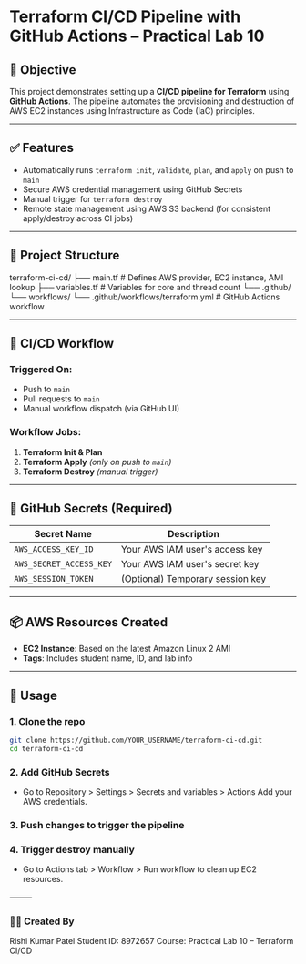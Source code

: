 # Terraform CI/CD Pipeline with GitHub Actions – Practical Lab 10

## 🎯 Objective

This project demonstrates setting up a **CI/CD pipeline for Terraform** using **GitHub Actions**. The pipeline automates the provisioning and destruction of AWS EC2 instances using Infrastructure as Code (IaC) principles.

---

## ✅ Features

- Automatically runs `terraform init`, `validate`, `plan`, and `apply` on push to `main`
- Secure AWS credential management using GitHub Secrets
- Manual trigger for `terraform destroy`
- Remote state management using AWS S3 backend (for consistent apply/destroy across CI jobs)

---

## 📁 Project Structure

terraform-ci-cd/
├── main.tf # Defines AWS provider, EC2 instance, AMI lookup
├── variables.tf # Variables for core and thread count
└── .github/
└── workflows/
└── .github/workflows/terraform.yml # GitHub Actions workflow

---

## 🚀 CI/CD Workflow

### Triggered On:

- Push to `main`
- Pull requests to `main`
- Manual workflow dispatch (via GitHub UI)

### Workflow Jobs:

1. **Terraform Init & Plan**
2. **Terraform Apply** _(only on push to `main`)_
3. **Terraform Destroy** _(manual trigger)_

---

## 🔐 GitHub Secrets (Required)

| Secret Name             | Description                      |
| ----------------------- | -------------------------------- |
| `AWS_ACCESS_KEY_ID`     | Your AWS IAM user's access key   |
| `AWS_SECRET_ACCESS_KEY` | Your AWS IAM user's secret key   |
| `AWS_SESSION_TOKEN`     | (Optional) Temporary session key |

---

## 📦 AWS Resources Created

- **EC2 Instance**: Based on the latest Amazon Linux 2 AMI
- **Tags**: Includes student name, ID, and lab info

---

## 🧪 Usage

### 1. Clone the repo

```bash
git clone https://github.com/YOUR_USERNAME/terraform-ci-cd.git
cd terraform-ci-cd
```

### 2. Add GitHub Secrets

- Go to Repository > Settings > Secrets and variables > Actions
  Add your AWS credentials.

### 3. Push changes to trigger the pipeline

### 4. Trigger destroy manually

- Go to Actions tab > Workflow > Run workflow to clean up EC2 resources.

⸻

### 👨‍💻 Created By

Rishi Kumar Patel
Student ID: 8972657
Course: Practical Lab 10 – Terraform CI/CD
